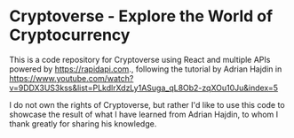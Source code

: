 # Cryptoverse - Explore the World of Cryptocurrency

This is a code repository for Cryptoverse using React and multiple APIs powered by https://rapidapi.com., following the tutorial by Adrian Hajdin in https://www.youtube.com/watch?v=9DDX3US3kss&list=PLkdlrXdzLy1ASuga_qL8Ob2-zqXOu10Ju&index=5

I do not own the rights of Cryptoverse, but rather I'd like to use this code to showcase the result of what I have learned from Adrian Hajdin, to whom I thank greatly for sharing his knowledge.
